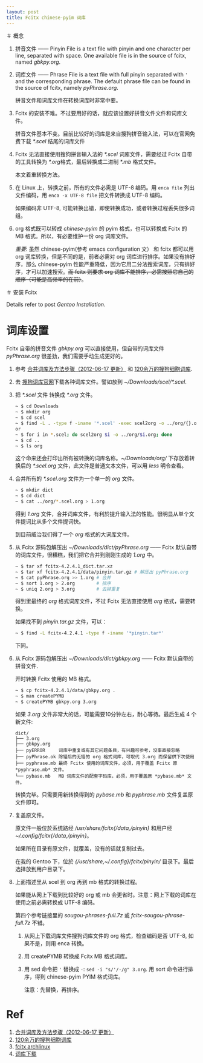 ```yaml
---
layout: post
title: Fcitx chinese-pyim 词库
---
```


＃ 概念

1. 拼音文件 —— Pinyin File is a text file with pinyin and one character per line, separated with space. One available file is in the source of fcitx, named *gbkpy.org*.
2. 词库文件 —— Phrase File is a text file with full pinyin separated with `'` and the corresponding phrase. The default phrase file can be found in the source of fcitx, namely *pyPhrase.org*.

    拼音文件和词库文件在转换词库时非常中要。
3. Fcitx 的安装不难。不过要用好的话，就应该设置好拼音文件文件和词库文件。

    拼音文件基本不变。目前比较好的词库是来自搜狗拼音输入法，可以在官网免费下载 *\*.scel* 结尾的词库文件
4. Fcitx 无法直接使用搜狗拼音输入法的 *\*.scel* 词库文件，需要经过 Fcitx 自带的工具转换为 *\*.org*格式，最后转换成二进制 *\*.mb* 格式文件。

    本文着重转换方法。
5. 在 Linux 上，转换之前，所有的文件必需是 UTF-8 编码。用 `enca file` 列出文件编码，用 `enca -x UTF-8 file` 把文件转换成 UTF-8 编码。

    如果编码非 UTF-8, 可能转换出错，即使转换成功，或者转换过程丢失很多词组。
6. org 格式既可以转成 *chinese-pyim*   的 pyim 格式，也可以转换成 Fcitx 的 MB 格式。所以，有必要维护一份 org 词库文件。

    *重要*: 虽然 chinese-pyim(参考 emacs configuration 文） 和 fcitx 都可以用 org 词库转换，但是不同的是，前者必需对 org 词库进行排序。如果没有排好序，那么 chinese-pyim 性能严重降低，因为它用二分法搜索词库，只有排好序，才可以加速搜索。<s>而 fcitx 则要求 org 词库不能排序，必需按照它自己的顺序（可能是高频率的在前）</s>。

＃ 安装 Fcitx

Details refer to post *Gentoo Installation*.

# 词库设置

Fcitx 自带的拼音文件 *gbkpy.org* 可以直接使用，但自带的词库文件 *pyPhrase.org* 很差劲，我们需要手动生成更好的。

1. 参考 [合并词库及方法步骤（2012-06-17 更新）](http://forum.ubuntu.org.cn/viewtopic.php?t=364764) 和 [120余万的搜狗细胞词库](http://forum.ubuntu.org.cn/viewtopic.php?t=252407).
2. 去 [搜狗词库官网](http://pinyin.sogou.com/dict/)下载各种词库文件。譬如放到 *~/Downloads/scel/\*.scel*.
3. 把 *\*.scel* 文件 转换成 *\*.org* 文件。

    ```bash
    ~ $ cd Downloads
    ~ $ mkdir org
    ~ $ cd scel
    ~ $ find -L . -type f -iname '*.scel' -exec scel2org -o ../org/{}.org {} \;
    or
    ~ $ for i in *.scel; do scel2org $i -o ../org/$i.org; done
    ~ $ cd ..
    ~ $ ls org
    ```
    这个命来还会打印出所有被转换的词库名称。*~/Downloads/org/* 下存放着转换后的 *\*.scel.org* 文件，此文件是普通文本文件，可以用 *less* 明令查看。
4. 合并所有的 *\*.scel.org* 文件为一个单一的 *org* 文件。

    ```bash
    ~ $ mkdir dict
    ~ $ cd dict
    ~ $ cat ../org/*.scel.org > 1.org
    ```
    得到 *1.org* 文件，合并词库文件，有利於提升输入法的性能。很明显从单个文件提词比从多个文件提词快。

    到目前威治我们得了一个 *org* 格式的大词库文件。
5. 从 Fcitx 源码包解压出 *~/Downloads/dict/pyPhrase.org* —— Fcitx 默认自带的词库文件，很糟糕，我们把它合并到刚刚生成的 *1.org* 中。

    ```bash
    ~ $ tar xf fcitx-4.2.4.1_dict.tar.xz
    ~ $ tar xf fcitx-4.2.4.1/data/pinyin.tar.gz # 解压出 pyPhrase.org
    ~ $ cat pyPhrase.org >> 1.org # 合并
    ~ $ sort 1.org > 2.org        # 排序
    ~ $ uniq 2.org > 3.org        # 去掉重复
    ```
    得到里最终的 *org* 格式词库文件，不过 Fcitx 无法直接使用 *org* 格式，需要转换。

    如果找不到 *pinyin.tar.gz* 文件，可以：

    ```bash
    ~ $ find -L fcitx-4.2.4.1 -type f -iname '*pinyin.tar*'
    ```
    下同。
6. 从 Fcitx 源码包解压出 *~/Downloads/dict/gbkpy.org* —— Fcitx 默认自带的拼音文件.

    开时转换 Fcitx 使用的 MB 格式。

    ```bash
    ~ $ cp fcitx-4.2.4.1/data/gbkpy.org .
    ~ $ man createPYMB
    ~ $ createPYMB gbkpy.org 3.org
    ```
    如果 *3.org* 文件非常大的话，可能需要10分钟左右，耐心等待。最后生成 4 个新文件:

    ```
    dict/
    ├── 3.org
    ├── gbkpy.org
    ├── pyERROR     词库中重复或有其它问题条目，有兴趣可参考，没事直接忽略
    ├── pyPhrase.ok 除错后的无错的 org 格式词库，可取代 3.org 而保留供下次使用
    ├── pyphrase.mb 最终 Fcitx 使用的词库文件，必须，用于覆盖 Fcitx 原 *pyphrase.mb* 文件。
    └── pybase.mb   MB 词库文件的配套字码库，必须，用于覆盖原 *pybase.mb* 文件。
    ```
    转换完毕。只需要用新转换得到的 *pybase.mb* 和 *pyphrase.mb* 文件复盖原文件即可。
7. 复盖原文件。

    原文件一般位於系统路经 */usr/share/fcitx{/data,/pinyin}* 和用户经 *~/.config/fcitx{/data,/pinyin}*。

    如果所在目录有原文件，就覆盖，没有的话就复制过去。

    在我的 Gentoo 下，位於 *{/usr/share,~/.config}/fcitx/pinyin/* 目录下。最后选择放到用户目录下。
8. 上面描述里从 scel 到 org 再到 mb 格式的转换过程。

    如果能从网上下载到比较好的 org 或 mb 会更省时。注意：网上下载的词库在使用之前必需转换成 UTF-8 编码。

    第四个参考链接里的 *sougou-phrases-full.7z* 或 *fcitx-sougou-phrase-full.7z* 不错。

    1. 从网上下载词库文件搜狗词库文件的 org 格式，检查编码是否 UTF-8, 如果不是，则用 enca 转换。
    2. 用 createPYMB 转换成 Fcitx MB 格式词库。
    3. 用 sed 命令把 `'` 替换成 `-`: `sed -i "s/'/-/g" 3.org`. 用 sort 命令进行排序，得到 chinese-pyim PYIM 格式词库。

        注意：先替换，再排序。

# Ref

1. [合并词库及方法步骤（2012-06-17 更新）](http://forum.ubuntu.org.cn/viewtopic.php?t=364764)
2. [120余万的搜狗细胞词库](http://forum.ubuntu.org.cn/viewtopic.php?t=252407)
3. [fcitx archlinux](https://wiki.archlinux.org/index.php/Fcitx_%28简体中文%29)
4. [词库下载](https://code.google.com/p/hslinuxextra/downloads/list)